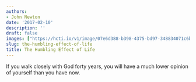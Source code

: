 ```yaml
---
authors:
- John Newton
date: '2017-02-10'
description: ''
draft: false
images: ["https://hcti.io/v1/image/07e6d388-b398-4375-bd97-348834071c6b.png"]
slug: the-humbling-effect-of-life
title: The Humbling Effect of Life
---
```


If you walk closely with God forty years, you will have a much lower opinion of yourself than you have now.